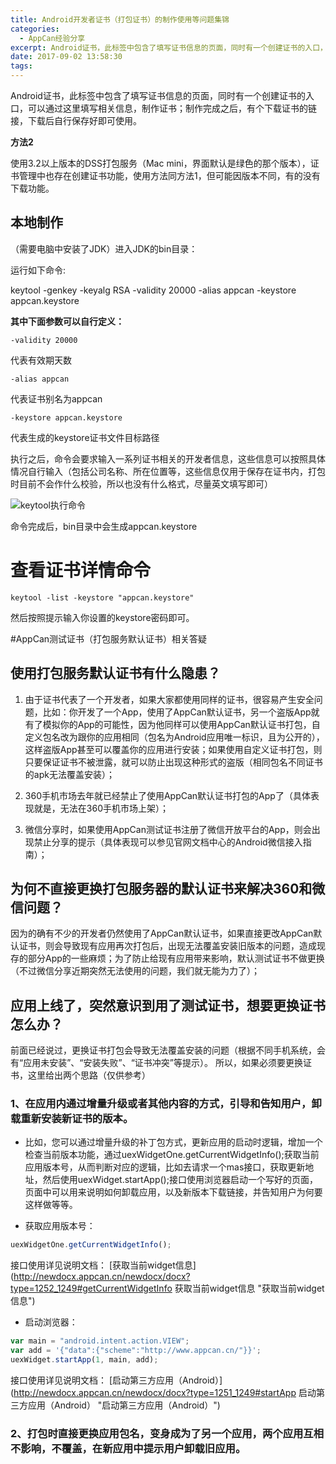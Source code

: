 ```yaml
---
title: Android开发者证书（打包证书）的制作使用等问题集锦
categories: 
  - AppCan经验分享
excerpt: Android证书，此标签中包含了填写证书信息的页面，同时有一个创建证书的入口，可以通过这里填写相关信息，制作证书；制作完成之后，有个下载证书的链接，下载后自行保存好即可使用。
date: 2017-09-02 13:58:30
tags: 
---
```


 Android证书，此标签中包含了填写证书信息的页面，同时有一个创建证书的入口，可以通过这里填写相关信息，制作证书；制作完成之后，有个下载证书的链接，下载后自行保存好即可使用。

**方法2**

使用3.2以上版本的DSS打包服务（Mac mini，界面默认是绿色的那个版本），证书管理中也存在创建证书功能，使用方法同方法1，但可能因版本不同，有的没有下载功能。

## 本地制作

（需要电脑中安装了JDK）进入JDK的bin目录：

运行如下命令:

keytool -genkey -keyalg RSA -validity 20000 -alias appcan -keystore appcan.keystore

**其中下面参数可以自行定义：**
```
-validity 20000
```
代表有效期天数
```
-alias appcan 
```
代表证书别名为appcan
```
-keystore appcan.keystore
```
代表生成的keystore证书文件目标路径

执行之后，命令会要求输入一系列证书相关的开发者信息，这些信息可以按照具体情况自行输入（包括公司名称、所在位置等，这些信息仅用于保存在证书内，打包时目前不会作什么校验，所以也没有什么格式，尽量英文填写即可）

![keytool执行命令](1745248-c58267ada98fb515.webp)

命令完成后，bin目录中会生成appcan.keystore

# 查看证书详情命令

```
keytool -list -keystore "appcan.keystore"
```
然后按照提示输入你设置的keystore密码即可。

#AppCan测试证书（打包服务默认证书）相关答疑

## 使用打包服务默认证书有什么隐患？

1. 由于证书代表了一个开发者，如果大家都使用同样的证书，很容易产生安全问题，比如：你开发了一个App，使用了AppCan默认证书，另一个盗版App就有了模拟你的App的可能性，因为他同样可以使用AppCan默认证书打包，自定义包名改为跟你的应用相同（包名为Android应用唯一标识，且为公开的），这样盗版App甚至可以覆盖你的应用进行安装；如果使用自定义证书打包，则只要保证证书不被泄露，就可以防止出现这种形式的盗版（相同包名不同证书的apk无法覆盖安装）；

2. 360手机市场去年就已经禁止了使用AppCan默认证书打包的App了（具体表现就是，无法在360手机市场上架）；

3. 微信分享时，如果使用AppCan测试证书注册了微信开放平台的App，则会出现禁止分享的提示（具体表现可以参见官网文档中心的Android微信接入指南）；

## 为何不直接更换打包服务器的默认证书来解决360和微信问题？

因为的确有不少的开发者仍然使用了AppCan默认证书，如果直接更改AppCan默认证书，则会导致现有应用再次打包后，出现无法覆盖安装旧版本的问题，造成现存的部分App的一些麻烦；为了防止给现有应用带来影响，默认测试证书不做更换（不过微信分享近期突然无法使用的问题，我们就无能为力了）；


## 应用上线了，突然意识到用了测试证书，想要更换证书怎么办？

前面已经说过，更换证书打包会导致无法覆盖安装的问题（根据不同手机系统，会有“应用未安装”、“安装失败”、“证书冲突”等提示）。
所以，如果必须要更换证书，这里给出两个思路（仅供参考）

### 1、在应用内通过增量升级或者其他内容的方式，引导和告知用户，卸载重新安装新证书的版本。

- 比如，您可以通过增量升级的补丁包方式，更新应用的启动时逻辑，增加一个检查当前版本功能，通过uexWidgetOne.getCurrentWidgetInfo();获取当前应用版本号，从而判断对应的逻辑，比如去请求一个mas接口，获取更新地址，然后使用uexWidget.startApp();接口使用浏览器启动一个写好的页面，页面中可以用来说明如何卸载应用，以及新版本下载链接，并告知用户为何要这样做等等。

- 获取应用版本号：

```javascript
uexWidgetOne.getCurrentWidgetInfo();
```

接口使用详见说明文档：
[获取当前widget信息](http://newdocx.appcan.cn/newdocx/docx?type=1252_1249#getCurrentWidgetInfo 获取当前widget信息 "获取当前widget信息")

- 启动浏览器：

```javascript
var main = "android.intent.action.VIEW";
var add = '{"data":{"scheme":"http://www.appcan.cn/"}}';
uexWidget.startApp(1, main, add);
```

接口使用详见说明文档：
[启动第三方应用（Android）](http://newdocx.appcan.cn/newdocx/docx?type=1251_1249#startApp 启动第三方应用（Android） "启动第三方应用（Android）")

### 2、打包时直接更换应用包名，变身成为了另一个应用，两个应用互相不影响，不覆盖，在新应用中提示用户卸载旧应用。

